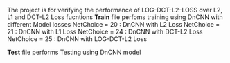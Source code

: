The project is for verifying the performance of LOG-DCT-L2-LOSS over L2, L1 and DCT-L2 Loss fucntions
**Train** file perfoms training using DnCNN with different Model losses
NetChoice = 20 : DnCNN with L2 Loss
NetChoice = 21 : DnCNN with L1 Loss
NetChoice = 24 : DnCNN with DCT-L2 Loss
NetChoice = 25 : DnCNN with LOG-DCT-L2 Loss

**Test** file performs Testing using DnCNN model
